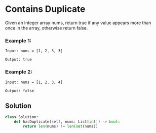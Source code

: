 # Contains Duplicate

Given an integer array nums, return true if any value appears more than once in the array, otherwise return false.

### Example 1:

```
Input: nums = [1, 2, 3, 3]

Output: true
```

### Example 2:

```
Input: nums = [1, 2, 3, 4]

Output: false
```

## Solution

```python
class Solution:
    def hasDuplicate(self, nums: List[int]) -> bool:
        return len(nums) != len(set(nums))
```